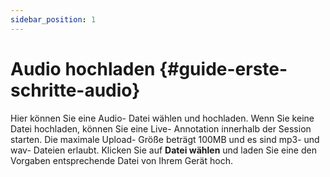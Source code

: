 ```yaml
---
sidebar_position: 1
---
```


# Audio hochladen {#guide-erste-schritte-audio}

Hier können Sie eine Audio- Datei wählen und hochladen. Wenn Sie keine Datei hochladen, können Sie eine Live- Annotation innerhalb der Session starten. 
Die maximale Upload- Größe beträgt 100MB und es sind mp3- und wav- Dateien erlaubt. 
Klicken Sie auf **Datei wählen** und laden Sie eine den Vorgaben entsprechende Datei von Ihrem Gerät hoch. 